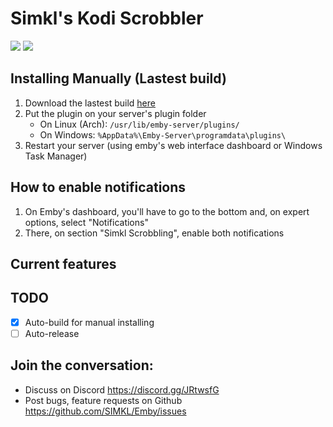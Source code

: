 # Simkl's Kodi Scrobbler
[![](https://img.shields.io/github/license/SIMKL/emby.svg?style=flat-square)][license]
[![](https://img.shields.io/gitlab/pipeline/daviddavo/simkl-emby.svg?style=flat-square)](https://gitlab.com/daviddavo/simkl-emby/pipelines)

## Installing Manually (Lastest build)
1. Download the lastest build [here](https://gitlab.com/daviddavo/simkl-emby/-/jobs/artifacts/master/raw/Simkl.dll?job=build)
2. Put the plugin on your server's plugin folder
   - On Linux (Arch): `/usr/lib/emby-server/plugins/`
   - On Windows: `%AppData%\Emby-Server\programdata\plugins\`
3. Restart your server (using emby's web interface dashboard or Windows Task Manager)

## How to enable notifications
1. On Emby's dashboard, you'll have to go to the bottom and, on expert options, select "Notifications"
2. There, on section "Simkl Scrobbling", enable both notifications

## Current features

## TODO
- [x] Auto-build for manual installing
- [ ] Auto-release

## Join the conversation:
- Discuss on Discord https://discord.gg/JRtwsfG
- Post bugs, feature requests on Github https://github.com/SIMKL/Emby/issues

[license]: https://github.com/SIMKL/Emby/blob/master/LICENSE